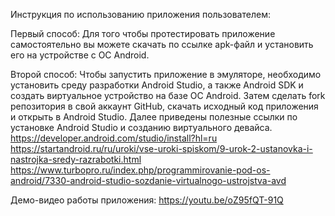 
Инструкция по использованию приложения пользователем:
  
  Первый способ:
    Для того чтобы протестировать приложение самостоятельно вы можете скачать по ссылке apk-файл и установить его на устройстве c ОС Android.
    
  Второй способ:
    Чтобы запустить приложение в эмуляторе, необходимо установить среду разработки Android Studio, а также Android SDK и создать виртуальное устройство на базе ОС Android.
    Затем сделать fork репозитория в свой аккаунт GitHub, скачать исходный код приложения и открыть в Android Studio.
    Далее приведены полезные ссылки по установке Android Studio и созданию виртуального девайса.
    https://developer.android.com/studio/install?hl=ru
    https://startandroid.ru/ru/uroki/vse-uroki-spiskom/9-urok-2-ustanovka-i-nastrojka-sredy-razrabotki.html
    https://www.turbopro.ru/index.php/programmirovanie-pod-os-android/7330-android-studio-sozdanie-virtualnogo-ustrojstva-avd
    
Демо-видео работы приложения:
  https://youtu.be/oZ95fQT-91Q
